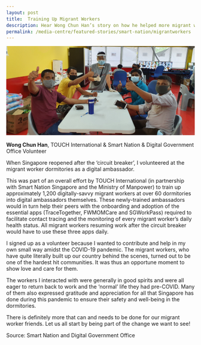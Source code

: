 ```yaml
---
layout: post
title:  Training Up Migrant Workers 
description: Hear Wong Chun Han’s story on how he helped more migrant workers to adapt and adopt essential apps used during the pandemic. 
permalink: /media-centre/featured-stories/smart-nation/migrantworkers
---
```


![Chun Han](/images/features/chunhan-wong.jpg)

**Wong Chun Han**, TOUCH International & Smart Nation & Digital Government Office Volunteer 

When Singapore reopened after the ‘circuit breaker’, I volunteered at the migrant worker dormitories as a digital ambassador. 

This was part of an overall effort by TOUCH International (in partnership with Smart Nation Singapore and the Ministry of Manpower) to train up approximately 1,200 digitally-savvy migrant workers at over 60 dormitories into digital ambassadors themselves. These newly-trained ambassadors would in turn help their peers with the onboarding and adoption of the essential apps (TraceTogether, FWMOMCare and SGWorkPass) required to facilitate contact tracing and the monitoring of every migrant worker’s daily health status. All migrant workers resuming work after the circuit breaker would have to use these three apps daily.  

I signed up as a volunteer because I wanted to contribute and help in my own small way amidst the COVID-19 pandemic. The migrant workers, who have quite literally built up our country behind the scenes, turned out to be one of the hardest hit communities. It was thus an opportune moment to show love and care for them. 

The workers I interacted with were generally in good spirits and were all eager to return back to work and the ‘normal’ life they had pre-COVID. Many of them also expressed gratitude and appreciation for all that Singapore has done during this pandemic to ensure their safety and well-being in the dormitories.

There is definitely more that can and needs to be done for our migrant worker friends. Let us all start by being part of the change we want to see!

Source: Smart Nation and Digital Government Office
